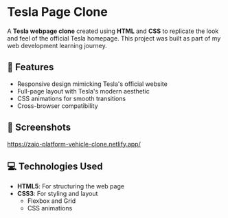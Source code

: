 # Tesla Page Clone

A **Tesla webpage clone** created using **HTML** and **CSS** to replicate the look and feel of the official Tesla homepage. This project was built as part of my web development learning journey.

## 🚀 Features

- Responsive design mimicking Tesla's official website
- Full-page layout with Tesla's modern aesthetic
- CSS animations for smooth transitions
- Cross-browser compatibility

## 📸 Screenshots

https://zaio-platform-vehicle-clone.netlify.app/

## 💻 Technologies Used

- **HTML5**: For structuring the web page
- **CSS3**: For styling and layout
  - Flexbox and Grid
  - CSS animations
